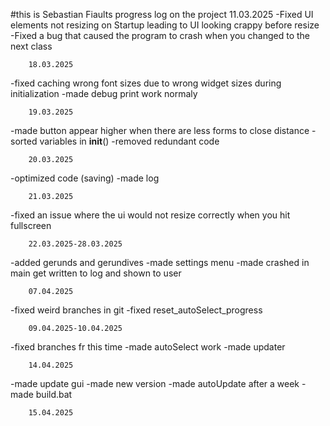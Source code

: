 #this is Sebastian Fiaults progress log on the project
        11.03.2025
-Fixed UI elements not resizing on Startup leading to UI looking crappy before resize
-Fixed a bug that caused the program to crash when you changed to the next class

        18.03.2025
-fixed caching wrong font sizes due to wrong widget sizes during initialization
-made debug print work normaly

        19.03.2025
-made button appear higher when there are less forms to close distance
-sorted variables in __init__()
-removed redundant code

        20.03.2025
-optimized code (saving)
-made log

        21.03.2025
-fixed an issue where the ui would not resize correctly when you hit fullscreen

        22.03.2025-28.03.2025
-added gerunds and gerundives
-made settings menu
-made crashed in main get written to log and shown to user

        07.04.2025
-fixed weird branches in git
-fixed reset_autoSelect_progress

        09.04.2025-10.04.2025
-fixed branches fr this time
-made autoSelect work
-made updater

        14.04.2025
-made update gui
-made new version
-made autoUpdate after a week
-made build.bat

        15.04.2025
